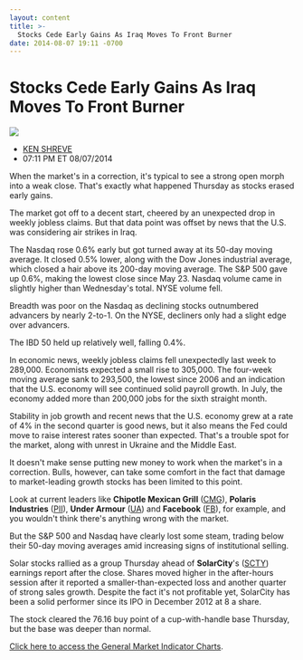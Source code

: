 ```yaml
---
layout: content
title: >-
  Stocks Cede Early Gains As Iraq Moves To Front Burner
date: 2014-08-07 19:11 -0700
---
```



Stocks Cede Early Gains As Iraq Moves To Front Burner
======================================================


![](https://www.investors.com/wp-content/uploads/ibd-migrated-images/MPv_140808_635430231993026130.png)

* [KEN SHREVE](https://www.investors.com/author/shrevek/ "Posts by KEN SHREVE")
* 07:11 PM ET 08/07/2014




When the market's in a correction, it's typical to see a strong open morph into a weak close. That's exactly what happened Thursday as stocks erased early gains.


The market got off to a decent start, cheered by an unexpected drop in weekly jobless claims. But that data point was offset by news that the U.S. was considering air strikes in Iraq.


The Nasdaq rose 0.6% early but got turned away at its 50-day moving average. It closed 0.5% lower, along with the Dow Jones industrial average, which closed a hair above its 200-day moving average. The S&P 500 gave up 0.6%, making the lowest close since May 23. Nasdaq volume came in slightly higher than Wednesday's total. NYSE volume fell.


Breadth was poor on the Nasdaq as declining stocks outnumbered advancers by nearly 2-to-1. On the NYSE, decliners only had a slight edge over advancers.


The IBD 50 held up relatively well, falling 0.4%.


In economic news, weekly jobless claims fell unexpectedly last week to 289,000. Economists expected a small rise to 305,000. The four-week moving average sank to 293,500, the lowest since 2006 and an indication that the U.S. economy will see continued solid payroll growth. In July, the economy added more than 200,000 jobs for the sixth straight month.


Stability in job growth and recent news that the U.S. economy grew at a rate of 4% in the second quarter is good news, but it also means the Fed could move to raise interest rates sooner than expected. That's a trouble spot for the market, along with unrest in Ukraine and the Middle East.


It doesn't make sense putting new money to work when the market's in a correction. Bulls, however, can take some comfort in the fact that damage to market-leading growth stocks has been limited to this point.


Look at current leaders like **Chipotle Mexican Grill** ([CMG](https://research.investors.com/quote.aspx?symbol=CMG)), **Polaris Industries** ([PII](https://research.investors.com/quote.aspx?symbol=PII)), **Under Armour** ([UA](https://research.investors.com/quote.aspx?symbol=UA)) and **Facebook** ([FB](https://research.investors.com/quote.aspx?symbol=FB)), for example, and you wouldn't think there's anything wrong with the market.


But the S&P 500 and Nasdaq have clearly lost some steam, trading below their 50-day moving averages amid increasing signs of institutional selling.


Solar stocks rallied as a group Thursday ahead of **SolarCity**'s ([SCTY](https://research.investors.com/quote.aspx?symbol=SCTY)) earnings report after the close. Shares moved higher in the after-hours session after it reported a smaller-than-expected loss and another quarter of strong sales growth. Despite the fact it's not profitable yet, SolarCity has been a solid performer since its IPO in December 2012 at 8 a share.


The stock cleared the 76.16 buy point of a cup-with-handle base Thursday, but the base was deeper than normal.


[Click here to access the General Market Indicator Charts](https://www.investors.com/pdf/GMI_080814.pdf).




